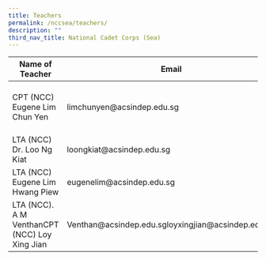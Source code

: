 ```yaml
---
title: Teachers
permalink: /nccsea/teachers/
description: ""
third_nav_title: National Cadet Corps (Sea)
---
```

<table>
<thead>
  <tr>
    <th>Name of Teacher</th>
    <th>Email</th>
    <th>Remarks</th>
  </tr>
</thead>
<tbody>
  <tr>
    <td>CPT (NCC) Eugene Lim Chun Yen</td>
    <td> limchunyen@acsindep.edu.sg</td>
    <td>Commanding Officer (Acting) and Part D level Officer</td>
  </tr>
  <tr>
    <td>LTA (NCC) Dr. Loo Ng Kiat</td>
    <td>loongkiat@acsindep.edu.sg</td>
    <td> Unit 2IC and Part B level Officer</td>
  </tr>
  <tr>
    <td>LTA (NCC) Eugene Lim Hwang Piew</td>
    <td>eugenelim@acsindep.edu.sg</td>
    <td>Part A level Officer</td>
  </tr>
  <tr>
    <td>LTA (NCC). A M VenthanCPT (NCC)  Loy Xing Jian</td>
    <td>Venthan@acsindep.edu.sgloyxingjian@acsindep.edu.sg</td>
    <td>Part C level Officers</td>
  </tr>
</tbody>
</table>